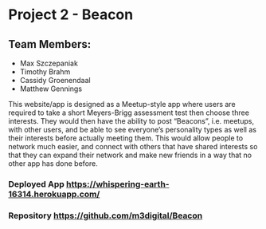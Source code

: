 # Project 2 - Beacon

## Team Members:
- Max Szczepaniak
- Timothy Brahm
- Cassidy Groenendaal
- Matthew Gennings

This website/app is designed as a Meetup-style app where users are required to take a short Meyers-Brigg assessment test then choose three interests. They would then have the ability to post “Beacons”, i.e. meetups, with other users, and be able to see everyone’s personality types as well as their interests before actually meeting them. This would allow people to network much easier, and connect with others that have shared interests so that they can expand their network and make new friends in a way that no other app has done before.

### Deployed App https://whispering-earth-16314.herokuapp.com/
### Repository https://github.com/m3digital/Beacon
